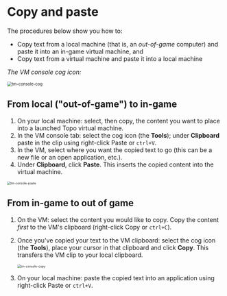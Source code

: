 # Copy and paste

The procedures below show you how to:

- Copy text from a local machine (that is, an _out-of-game_ computer) and paste it into an in-game virtual machine, and
- Copy text from a virtual machine and paste it into a local machine

_The VM console cog icon:_

<img src="C:\Users\rgreeder\OneDrive - Software Engineering Institute\Desktop\foundry-docs\for tm\img\tm-console-cog.png" alt="tm-console-cog" style="zoom:67%;" />


## From local ("out-of-game") to in-game  

1. On your local machine: select, then copy, the content you want to place into a launched Topo virtual machine.
2. In the VM console tab: select the cog icon (the **Tools**); under **Clipboard** paste in the clip using right-click Paste or `ctrl+V`. 
3. In the VM, select where you want the copied text to go (this can be a new file or an open application, etc.).
4. Under **Clipboard**, click **Paste**. This inserts the copied content into the virtual machine.

<img src="C:\Users\rgreeder\OneDrive - Software Engineering Institute\Desktop\foundry-docs\for tm\img\tm-console-paste.png" alt="tm-console-paste" style="zoom:50%;" />


## From in-game to out of game

1. On the VM: select the content you would like to copy. Copy the content *first* to the VM's clipboard (right-click Copy or `ctrl+C`).
2. Once you've copied your text to the VM clipboard: select the cog icon (the **Tools**), place your cursor in that clipboard and click **Copy**. This transfers the VM clip to your local clipboard.

   <img src="C:\Users\rgreeder\OneDrive - Software Engineering Institute\Desktop\foundry-docs\for tm\img\tm-console-copy.png" alt="tm-console-copy" style="zoom:50%;" />
3. On your local machine: paste the copied text into an application using right-click Paste or `ctrl+V`.